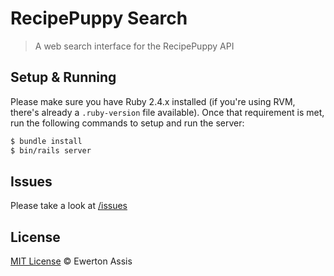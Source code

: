# RecipePuppy Search

> A web search interface for the RecipePuppy API

## Setup & Running

Please make sure you have Ruby 2.4.x installed (if you're using RVM, there's already a
`.ruby-version` file available). Once that requirement is met, run the following commands
to setup and run the server:

```sh
$ bundle install
$ bin/rails server
```

## Issues

Please take a look at [/issues](https://github.com/earaujoassis/wallet/issues)

## License

[MIT License](http://earaujoassis.mit-license.org/) &copy; Ewerton Assis
